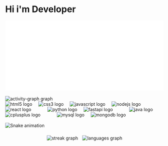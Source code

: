# Hi i'm Developer

![Calavera](carbon%20(1).svg)

<div>
  <img src="https://github-readme-activity-graph.vercel.app/graph?username=ema28pro&theme=lucent&area=true&hide_border=true&hide_title=true&bg_color=0d1117&color=30a14e&line=10aa50&area_color=9be9a8"  alt="activity-graph graph"  />
</div>

<div>
  <img src="https://skillicons.dev/icons?i=html" alt="html5 logo"  />
  <img width="12" />
  <img src="https://skillicons.dev/icons?i=css" alt="css3 logo"  />
  <img width="12" />
  <img src="https://skillicons.dev/icons?i=js" alt="javascript logo"  />
  <img width="12" />
  <img src="https://skillicons.dev/icons?i=nodejs" alt="nodejs logo"  />
  <img width="12" />
  <img src="https://skillicons.dev/icons?i=react" alt="react logo"  />
  <img width="12" />
  <img width="12" />
  <img width="12" />
  <img src="https://skillicons.dev/icons?i=py" alt="python logo"  />
  <img width="12" />
  <img src="https://skillicons.dev/icons?i=fastapi" alt="fastapi logo"  />
  <img width="12" />
  <img width="12" />
  <img width="12" />
  <img src="https://skillicons.dev/icons?i=java" alt="java logo"  />
  <img width="12" />
  <img src="https://skillicons.dev/icons?i=cpp" alt="cplusplus logo"  />
  <img width="12" />
  <img width="12" />
  <img width="12" />
  <img src="https://skillicons.dev/icons?i=mysql" alt="mysql logo"  />
  <img width="12" />
  <img src="https://skillicons.dev/icons?i=mongodb" alt="mongodb logo"  />
</div>

<br clear="both">

<img src="https://raw.githubusercontent.com/ema28pro/ema28pro/output/snake.svg" alt="Snake animation" />

###

<div align="center">
  <img src="https://streak-stats.demolab.com?user=ema28pro&locale=en&mode=daily&theme=dark&hide_border=true&border_radius=5&date_format=M%20j%5B,%20Y%5D&order=3" height="140" alt="streak graph" style="display: inline-block; margin-right: 10px;" />
  <img src="https://github-readme-stats.vercel.app/api/top-langs?username=ema28pro&locale=en&hide_title=false&layout=compact&card_width=320&langs_count=5&theme=dark&hide_border=true&order=2" height="140" alt="languages graph" style="display: inline-block;" />
</div>

###